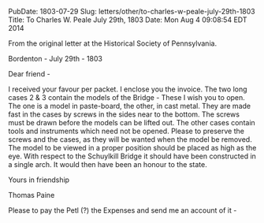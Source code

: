 PubDate: 1803-07-29
Slug: letters/other/to-charles-w-peale-july-29th-1803
Title: To Charles W. Peale  July 29th, 1803
Date: Mon Aug  4 09:08:54 EDT 2014

   From the original letter at the Historical Society of Pennsylvania.
   
   Bordenton - July 29th - 1803

   Dear friend -

   I received your favour per packet. I enclose you the invoice. The two long
   cases 2 & 3 contain the models of the Bridge - These I wish you to open.
   The one is a model in paste-board, the other, in cast metal. They are made
   fast in the cases by screws in the sides near to the bottom. The screws
   must be drawn before the models can be lifted out. The other cases contain
   tools and instruments which need not be opened. Please to preserve the
   screws and the cases, as they will be wanted when the model be removed.
   The model to be viewed in a proper position should be placed as high as
   the eye. With respect to the Schuylkill Bridge it should have been
   constructed in a single arch. It would then have been an honour to the
   state.

   Yours in friendship

   Thomas Paine

   Please to pay the Petl (?) the Expenses and send me an account of it -


